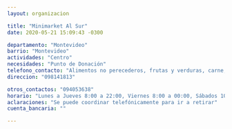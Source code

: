 ```yaml
---
layout: organizacion

title: "Minimarket Al Sur"
date: 2020-05-21 15:09:43 -0300

departamento: "Montevideo"
barrio: "Montevideo"
actividades: "Centro"
necesidades: "Punto de Donación"
telefono_contacto: "Alimentos no perecederos, frutas y verduras, carne, productos sanitarios (tapabocas, guantes, alcohol en gel, detergente,etc), recipientes o tuppers"
direccion: "098141813"

otros_contactos: "094053638"
horario: "Lunes a Jueves 8:00 a 22:00, Viernes 8:00 a 00:00, Sábados 10:00 a 00:00"
aclaraciones: "Se puede coordinar telefónicamente para ir a retirar"
cuenta_bancaria: ""

---
```

